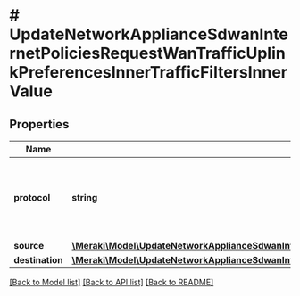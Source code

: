# # UpdateNetworkApplianceSdwanInternetPoliciesRequestWanTrafficUplinkPreferencesInnerTrafficFiltersInnerValue

## Properties

Name | Type | Description | Notes
------------ | ------------- | ------------- | -------------
**protocol** | **string** | Protocol of the traffic filter. Must be one of: &#39;tcp&#39;, &#39;udp&#39;, &#39;icmp6&#39; or &#39;any&#39; | [optional]
**source** | [**\Meraki\Model\UpdateNetworkApplianceSdwanInternetPoliciesRequestWanTrafficUplinkPreferencesInnerTrafficFiltersInnerValueSource**](UpdateNetworkApplianceSdwanInternetPoliciesRequestWanTrafficUplinkPreferencesInnerTrafficFiltersInnerValueSource.md) |  |
**destination** | [**\Meraki\Model\UpdateNetworkApplianceSdwanInternetPoliciesRequestWanTrafficUplinkPreferencesInnerTrafficFiltersInnerValueDestination**](UpdateNetworkApplianceSdwanInternetPoliciesRequestWanTrafficUplinkPreferencesInnerTrafficFiltersInnerValueDestination.md) |  |

[[Back to Model list]](../../README.md#models) [[Back to API list]](../../README.md#endpoints) [[Back to README]](../../README.md)
